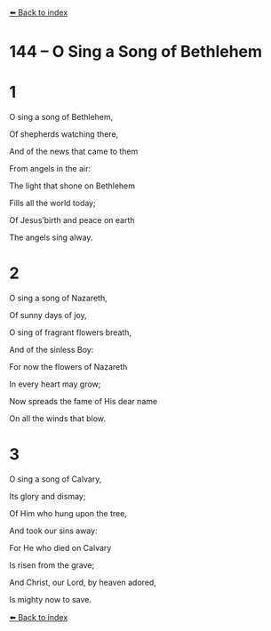 [⬅️ Back to index](../README.md)

# 144 – O Sing a Song of Bethlehem





# 1

O sing a song of Bethlehem,

Of shepherds watching there,

And of the news that came to them

From angels in the air:

The light that shone on Bethlehem

Fills all the world today;

Of Jesus’birth and peace on earth

The angels sing alway.



# 2

O sing a song of Nazareth,

Of sunny days of joy,

O sing of fragrant flowers breath,

And of the sinless Boy:

For now the flowers of Nazareth

In every heart may grow;

Now spreads the fame of His dear name

On all the winds that blow.



# 3

O sing a song of Calvary,

Its glory and dismay;

Of Him who hung upon the tree,

And took our sins away:

For He who died on Calvary

Is risen from the grave;

And Christ, our Lord, by heaven adored,

Is mighty now to save.

[⬅️ Back to index](../README.md)
